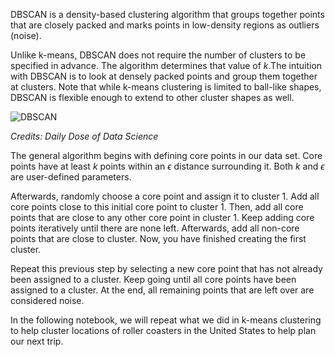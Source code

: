 DBSCAN is a density-based clustering algorithm that groups together points that are closely packed and marks points in low-density regions as outliers (noise). 

Unlike k-means, DBSCAN does not require the number of clusters to be specified in advance. The algorithm determines that value of $k$.The intuition with DBSCAN is to look at densely packed points and group them together at clusters. Note that while k-means clustering is limited to ball-like shapes,  DBSCAN is flexible enough to extend to other cluster shapes as well.

![DBSCAN](https://substackcdn.com/image/fetch/f_auto,q_auto:good,fl_progressive:steep/https%3A%2F%2Fsubstack-post-media.s3.amazonaws.com%2Fpublic%2Fimages%2F071b3ee2-5df1-4900-8539-a55d2ee18d8e_3221x2180.png)

*Credits: Daily Dose of Data Science*

The general algorithm begins with defining core points in our data set. Core points have at least $k$ points within an $\epsilon$ distance surrounding it. Both $k$ and $\epsilon$ are user-defined parameters. 

Afterwards, randomly choose a core point and assign it to cluster 1. Add all core points close to this initial core point to cluster 1. Then, add all core points that are close to any other core point in cluster 1. Keep adding core points iteratively until there are none left. Afterwards, add all non-core points that are close to cluster. Now, you have finished creating the first cluster.

Repeat this previous step by selecting a new core point that has not already been assigned to a cluster. Keep going until all core points have been assigned to a cluster. At the end, all remaining points that are left over are considered noise.

In the following notebook, we will repeat what we did in k-means clustering to help cluster locations of roller coasters in the United States to help plan our next trip.
